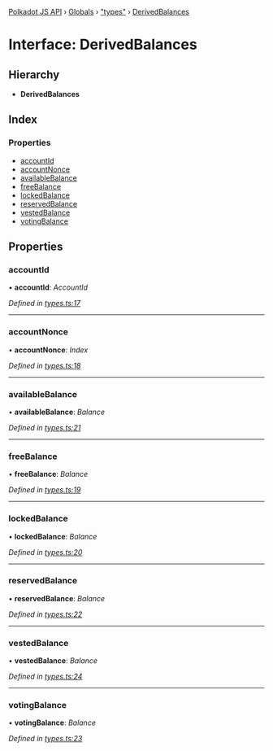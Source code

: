 [Polkadot JS API](../README.md) › [Globals](../globals.md) › ["types"](../modules/_types_.md) › [DerivedBalances](_types_.derivedbalances.md)

# Interface: DerivedBalances

## Hierarchy

* **DerivedBalances**

## Index

### Properties

* [accountId](_types_.derivedbalances.md#accountid)
* [accountNonce](_types_.derivedbalances.md#accountnonce)
* [availableBalance](_types_.derivedbalances.md#availablebalance)
* [freeBalance](_types_.derivedbalances.md#freebalance)
* [lockedBalance](_types_.derivedbalances.md#lockedbalance)
* [reservedBalance](_types_.derivedbalances.md#reservedbalance)
* [vestedBalance](_types_.derivedbalances.md#vestedbalance)
* [votingBalance](_types_.derivedbalances.md#votingbalance)

## Properties

###  accountId

• **accountId**: *AccountId*

*Defined in [types.ts:17](https://github.com/polkadot-js/api/blob/276da86dbe/packages/api-derive/src/types.ts#L17)*

___

###  accountNonce

• **accountNonce**: *Index*

*Defined in [types.ts:18](https://github.com/polkadot-js/api/blob/276da86dbe/packages/api-derive/src/types.ts#L18)*

___

###  availableBalance

• **availableBalance**: *Balance*

*Defined in [types.ts:21](https://github.com/polkadot-js/api/blob/276da86dbe/packages/api-derive/src/types.ts#L21)*

___

###  freeBalance

• **freeBalance**: *Balance*

*Defined in [types.ts:19](https://github.com/polkadot-js/api/blob/276da86dbe/packages/api-derive/src/types.ts#L19)*

___

###  lockedBalance

• **lockedBalance**: *Balance*

*Defined in [types.ts:20](https://github.com/polkadot-js/api/blob/276da86dbe/packages/api-derive/src/types.ts#L20)*

___

###  reservedBalance

• **reservedBalance**: *Balance*

*Defined in [types.ts:22](https://github.com/polkadot-js/api/blob/276da86dbe/packages/api-derive/src/types.ts#L22)*

___

###  vestedBalance

• **vestedBalance**: *Balance*

*Defined in [types.ts:24](https://github.com/polkadot-js/api/blob/276da86dbe/packages/api-derive/src/types.ts#L24)*

___

###  votingBalance

• **votingBalance**: *Balance*

*Defined in [types.ts:23](https://github.com/polkadot-js/api/blob/276da86dbe/packages/api-derive/src/types.ts#L23)*
